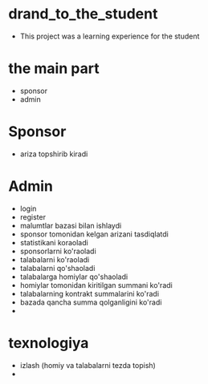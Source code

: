 

# drand_to_the_student
- This project was a learning experience for the student
# the main part
- sponsor 
- admin

# Sponsor 
- ariza topshirib kiradi 


# Admin
- login 
- register 
- malumtlar bazasi bilan ishlaydi 
- sponsor tomonidan kelgan arizani tasdiqlatdi 
- statistikani koraoladi 
- sponsorlarni ko'raoladi
- talabalarni ko'raoladi 
- talabalarni qo'shaoladi 
- talabalarga homiylar qo'shaoladi 
- homiylar tomonidan kiritilgan summani ko'radi 
- talabalarning kontrakt summalarini ko'radi 
- bazada qancha summa qolganligini ko'radi 
- 

# texnologiya
- izlash (homiy va talabalarni tezda topish)
- 